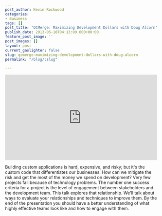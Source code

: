 ```yaml
---
post_author: Kevin Rockwood
categories:
- Business
tags: []
post_title: 'QCMerge: Maximizing Development Dollars with Doug Alcorn'
publish_date: 2013-05-18T04:13:00.000+00:00
feature_post_image: ''
post_images: []
layout: post
current_gaslighter: false
slug: qcmerge-maximizing-development-dollars-with-doug-alcorn
permalink: "/blog/:slug"

---
```

<iframe width="500" height="281" src="http://www.youtube.com/embed/YnGNTtxcXjc?wmode=transparent&autohide=1&egm=0&hd=1&iv_load_policy=3&modestbranding=1&rel=0&showinfo=0&showsearch=0" frameborder="0" allowfullscreen></iframe>

Building custom applications is hard, expensive, and risky; but it's the custom code that differentiates our businesses. How can we mitigate the risk and get the most of the money we spend on development? Very few projects fail because of technology problems. The number one success criteria for a project is the level of engagement between stakeholders and the development team. This talk explores that relationship. We'll talk about ways to evaluate your relationships and techniques to improve them. By the end of the presentation you should have a better understanding of what highly effective teams look like and how to engage with them.
